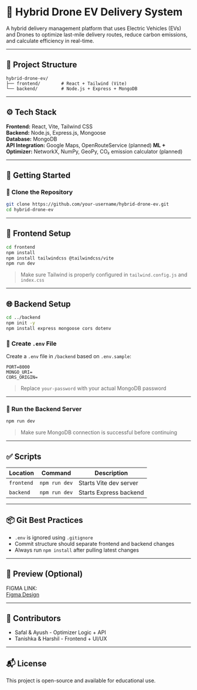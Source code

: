 
# 🚀 Hybrid Drone EV Delivery System

A hybrid delivery management platform that uses Electric Vehicles (EVs) and Drones to optimize last-mile delivery routes, reduce carbon emissions, and calculate efficiency in real-time.

---

## 📁 Project Structure

```
hybrid-drone-ev/
├── frontend/        # React + Tailwind (Vite)
└── backend/         # Node.js + Express + MongoDB
```

---

## ⚙️ Tech Stack

**Frontend:** React, Vite, Tailwind CSS  
**Backend:** Node.js, Express.js, Mongoose  
**Database:** MongoDB  
**API Integration:** Google Maps, OpenRouteService (planned)
**ML + Optimizer:** NetworkX, NumPy, GeoPy, CO₂ emission calculator (planned)

---

## 🚀 Getting Started

### 🔧 Clone the Repository

```bash
git clone https://github.com/your-username/hybrid-drone-ev.git
cd hybrid-drone-ev
```

---

## 🔮 Frontend Setup

```bash
cd frontend
npm install
npm install tailwindcss @tailwindcss/vite
npm run dev
```

> Make sure Tailwind is properly configured in `tailwind.config.js` and `index.css`

---

## 🌐 Backend Setup

```bash
cd ../backend
npm init -y
npm install express mongoose cors dotenv
```

### 📄 Create `.env` File

Create a `.env` file in `/backend` based on `.env.sample`:

```
PORT=8000
MONGO_URI=
CORS_ORIGIN=
```

> Replace `your-password` with your actual MongoDB password

---

### 🔁 Run the Backend Server

```bash
npm run dev
```

> Make sure MongoDB connection is successful before continuing

---

## ✅ Scripts

| Location  | Command       | Description                   |
|-----------|----------------|-------------------------------|
| `frontend` | `npm run dev`  | Starts Vite dev server        |
| `backend`  | `npm run dev`  | Starts Express backend        |

---

## 📦 Git Best Practices

- `.env` is ignored using `.gitignore`
- Commit structure should separate frontend and backend changes
- Always run `npm install` after pulling latest changes

---

## 📸 Preview (Optional)

FIGMA LINK:  
[Figma Design](https://www.figma.com/design/gZnWW6CSJ91qvq0y7tPmSm/Untitled?node-id=0-1&p=f&t=IJUCLQRzIqN4bcZd-0)

---

## 🧠 Contributors

- Safal & Ayush - Optimizer Logic + API  
- Tanishka & Harshil - Frontend + UI/UX

---

## 📬 License

This project is open-source and available for educational use.
